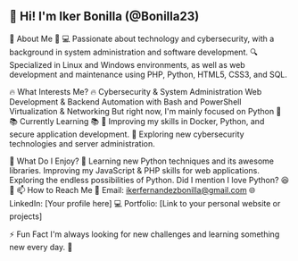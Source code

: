 👋 Hi! I'm Iker Bonilla (@Bonilla23)
-----------------------------------------
🚀 About Me 🚀
💻 Passionate about technology and cybersecurity, with a background in system administration and software development.
🔍 Specialized in Linux and Windows environments, as well as web development and maintenance using PHP, Python, HTML5, CSS3, and SQL.

🔥 What Interests Me? 🔥
Cybersecurity & System Administration
Web Development & Backend
Automation with Bash and PowerShell
Virtualization & Networking
But right now, I'm mainly focused on Python 🐍
📚 Currently Learning 📚
🎯 Improving my skills in Docker, Python, and secure application development.
📖 Exploring new cybersecurity technologies and server administration.

🤝 What Do I Enjoy? 🤝
Learning new Python techniques and its awesome libraries.
Improving my JavaScript & PHP skills for web applications.
Exploring the endless possibilities of Python.
Did I mention I love Python? 😆🐍
📫 How to Reach Me
📩 Email: ikerfernandezbonilla@gmail.com
🌐 LinkedIn: [Your profile here]
💻 Portfolio: [Link to your personal website or projects]

⚡ Fun Fact
I'm always looking for new challenges and learning something new every day. 🚀

